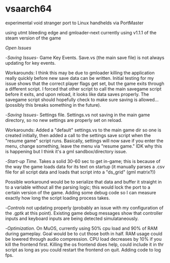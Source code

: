 # vsaarch64
experimental void stranger port to Linux handhelds via PortMaster

using utmt bleeding edge and gmloader-next
currently using v1.1.1 of the steam version of the game

*Open Issues*

-*Saving Issues*- Game Key Events. Save.vs (the main save file) is not always updating for key events.
     
Workarounds: I think this may be due to gmloader killing the application really quickly before new save data can be written. Initial testing for my issue shows that the correct player flags get set, but the game exits through a different script. I forced that other script to call the main savegame script before it exits, and upon reload, it looks like data saves properly. The savegame script should hopefully check to make sure saving is allowed... (possibly this breaks something in the future).

-*Saving Issues*- Settings file. Settings.vs not saving in the main game directory, so no new settings are properly set on reload.
     
Workarounds: Added a "default" settings.vs to the main game dir so one is created initially, then added a call to the settings save script when the "resume game" script runs. Basically, settings will now save if you enter the menu, change something, leave the menu via "resume game." IDK why this is happening but I think it's a gml sandbox/directory issue.

-*Start-up Time*. Takes a solid 30-60 sec to get in-game; this is because of the way the game loads data for its text on startup (it manually parses a .csv file for all script data and loads that script into a "ds_grid" (gml matrix?))
     
Possible workaround would be to serialize that data and buffer it straight in to a variable without all the parsing logic; this would lock the port to a certain version of the game. Adding some debug code so I can measure exactly how long the script loading process takes. 

-*Controls* not updating properly (probably an issue with my configuration of the .gptk at this point). Existing game debug messages show that controller inputs and keyboard inputs are being detected simulataneously. 

-*Optimization*. On MuOS, currently using 50% cpu load and 90% of RAM during gameplay. Goal would be to cut those both in half. RAM usage could be lowered through audio compression. CPU load decreases by 10% if you kill the frontend first. Killing the os frontend does help, could include it in thr script as long as you could restart the frontend on quit. Adding code to log fps. 
